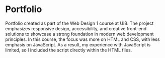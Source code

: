 # Portfolio
Portfolio created as part of the Web Design 1 course at UiB. The project emphasizes responsive design, accessibility, and creative front-end solutions to showcase a strong foundation in modern web development principles. In this course, the focus was more on HTML and CSS, with less emphasis on JavaScript. As a result, my experience with JavaScript is limited, so I included the script directly within the HTML files.
